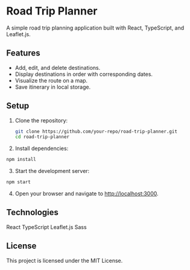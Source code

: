 # Road Trip Planner

A simple road trip planning application built with React, TypeScript, and Leaflet.js.

## Features

- Add, edit, and delete destinations.
- Display destinations in order with corresponding dates.
- Visualize the route on a map.
- Save itinerary in local storage.

## Setup

1. Clone the repository:

   ```sh
   git clone https://github.com/your-repo/road-trip-planner.git
   cd road-trip-planner

2. Install dependencies:

```sh
npm install
```

3. Start the development server:

```sh
npm start
```

4. Open your browser and navigate to <http://localhost:3000>.

## Technologies

React
TypeScript
Leaflet.js
Sass

## License

This project is licensed under the MIT License.
